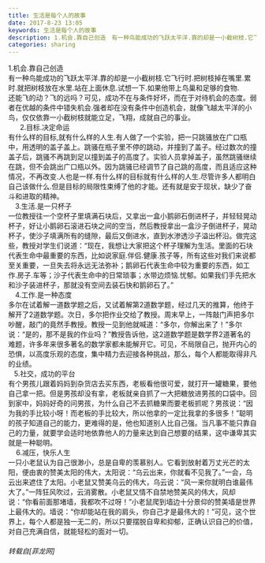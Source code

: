 ```yaml
---
title: 生活是每个人的故事
date: 2017-8-23 13:05
keywords: 生活是每个人的故事
description: 1.机会.靠自己创造　有一种鸟能成功的飞跃太平洋.靠的却是一小截树枝.它飞行时.把树枝掉在嘴里.累时.就把树枝放在水里.站在上面休息.试想一下.如果他带上鸟巢和足够的食物.还能飞的动？飞的远吗？可见，成功不在与条件好坏，而在于对待机会的态度。弱者在优越的条件中错失机会.强者却在没有条件中创造机会，就像飞越太平洋的小鸟，仅仅依靠一小截树枝就能立足，飞翔，成就自己的事业。      2.目标.决定命运有什么样的目标,就有什么样的人生.有人做了一个实验，把一只跳骚放在广口瓶中，用透明的盖子盖上。跳骚在瓶子里不停的跳动，并撞到了盖子。经过数次的撞盖子后，跳骚不再跳到足以撞到盖子的高度了。实验人员拿掉盖子，虽然跳骚继续在跳，但不会跳出广口瓶以外。因为跳骚已经调节了自己跳的高度，而且适应这种情况，不再改变.人也是一样.有什么样的目标就有什么样的人生.尽管许多人都明白自己该做什么.但是目标的局限性束缚了他的才能。还有就是安于现状，缺少了奋斗和进取的精神。　3.生活.是一只杯子　一位教授往一个空杯子里填满石块后，又拿出一盒小鹅卵石倒进杯子，并轻轻晃动杯子，好让小鹅卵石滚进石块之间的空当，然后教授拿出一盒沙子倒进杯子，晃动杯子，使沙子填满所有的缝隙，最后又倒进水，直到水渗透沙子溢出杯沿。做完这些，教授对学生们说道：“现在，我想让大家把这个杯子理解为生活。里面的石块代表生命中最重要的东西，比如说家庭.伴侣.健康.孩子等，所有这些对我们来说都至关重要，一旦失去将永远无法弥补；鹅卵石代表生命中较为重要的东西，如工作.房子.车等；沙子代表生命中的日常琐事；水带边烦恼.忧郁。如果我们手先把水和沙子装进杯子，那就没有空间去装石快和鹅卵石了。”　4.工作.是一种态度多尔在试着解一道数学题之后，又试着解第2道数学题，经过几天的推算，他终于解开了2道数学题。次日，多尔把作业交给了教授。周末早上，一阵敲门声把多尔吵醒，敲门的竟然手教授。教授一见到他就喊道：“多尔，你解出来了！”多尔说：“是的，那不是我的作业吗？”教授告诉他，这2道数学题是数学界2道著名的难题，许多年来很多著名的数学家都未能解开它。可见，不局限自己，抛开内心的恐惧，以高度乐观的态度，集中精力去迎接各种挑战，那么，每个人都能取得非凡的业绩。   5.社交，成功的平台有个男孩儿跟着妈妈到杂货店去买东西，老板看他很可爱，就打开一罐糖果，要他自己拿一把。但是男孩却没有拿，老板就亲自抓了一大把糖放进男孩的口袋中。回到家中，妈妈好奇的问男孩，为什么自己不去抓糖果而要老板抓呢？男孩说：“因为我的手比较小呀！而老板的手比较大，所以他拿的一定比我拿的多很多！”聪明的孩子知道自己的能力，更难得的是，他也知道别人比自己强。当凡事不能只靠自己的力量，就要学会适时地依靠他人的力量来达到自己想要的结果，这中谦卑其实就是一种聪明。    6.减压，快乐人生一只小老鼠认为自己很渺小，总是自卑的羡慕别人。它看到放射着万丈光芒的太阳，便由衷的赞美太阳的伟大，太阳说：“乌云出来，你就看不见我了。”一会，乌云出来遮住了太阳。小老鼠又赞美乌云的伟大，乌云说：“风一来你就明白谁最伟大了。”一阵狂风吹过，云消雾散。小老鼠又情不自禁地赞美风的伟大，风却说：“你看前面那堵墙，我都吹不过呀！”小老鼠爬到墙边十分景仰的赞美墙是世界上最伟大的。墙说：“你却能站在我的肩头，你自己才是最伟大的！”可见，这个世界上，每个人都是独一无二的，所以只要摆脱自卑和抑郁，正确认识自己的价值，对自己充满自信，就能轻松的面对一切。
categories: sharing
---
```

<td class="t_f" id="postmessage_857515">

1.机会.靠自己创造　<br/>
有一种鸟能成功的飞跃太平洋.靠的却是一小截树枝.它飞行时.把树枝掉在嘴里.累时.就把树枝放在水里.站在上面休息.试想一下.如果他带上鸟巢和足够的食物.<br/>
还能飞的动？飞的远吗？可见，成功不在与条件好坏，而在于对待机会的态度。弱者在优越的条件中错失机会.强者却在没有条件中创造机会，就像飞越太平洋的小鸟，仅仅依靠一小截树枝就能立足，飞翔，成就自己的事业。<br/>
      2.目标.决定命运<br/>
有什么样的目标,就有什么样的人生.有人做了一个实验，把一只跳骚放在广口瓶中，用透明的盖子盖上。跳骚在瓶子里不停的跳动，并撞到了盖子。经过数次的撞盖子后，跳骚不再跳到足以撞到盖子的高度了。实验人员拿掉盖子，虽然跳骚继续在跳，但不会跳出广口瓶以外。因为跳骚已经调节了自己跳的高度，而且适应这种情况，不再改变.人也是一样.有什么样的目标就有什么样的人生.尽管许多人都明白自己该做什么.但是目标的局限性束缚了他的才能。还有就是安于现状，缺少了奋斗和进取的精神。<br/>
　3.生活.是一只杯子　<br/>
一位教授往一个空杯子里填满石块后，又拿出一盒小鹅卵石倒进杯子，并轻轻晃动杯子，好让小鹅卵石滚进石块之间的空当，然后教授拿出一盒沙子倒进杯子，晃动杯子，使沙子填满所有的缝隙，最后又倒进水，直到水渗透沙子溢出杯沿。做完这些，教授对学生们说道：“现在，我想让大家把这个杯子理解为生活。里面的石块代表生命中最重要的东西，比如说家庭.伴侣.健康.孩子等，所有这些对我们来说都至关重要，一旦失去将永远无法弥补；鹅卵石代表生命中较为重要的东西，如工作.房子.车等；沙子代表生命中的日常琐事；水带边烦恼.忧郁。如果我们手先把水和沙子装进杯子，那就没有空间去装石快和鹅卵石了。”<br/>
　4.工作.是一种态度<br/>
多尔在试着解一道数学题之后，又试着解第2道数学题，经过几天的推算，他终于解开了2道数学题。次日，多尔把作业交给了教授。周末早上，一阵敲门声把多尔吵醒，敲门的竟然手教授。教授一见到他就喊道：“多尔，你解出来了！”多尔说：“是的，那不是我的作业吗？”教授告诉他，这2道数学题是数学界2道著名的难题，许多年来很多著名的数学家都未能解开它。可见，不局限自己，抛开内心的恐惧，以高度乐观的态度，集中精力去迎接各种挑战，那么，每个人都能取得非凡的业绩。<br/>
   5.社交，成功的平台<br/>
有个男孩儿跟着妈妈到杂货店去买东西，老板看他很可爱，就打开一罐糖果，要他自己拿一把。但是男孩却没有拿，老板就亲自抓了一大把糖放进男孩的口袋中。回到家中，妈妈好奇的问男孩，为什么自己不去抓糖果而要老板抓呢？男孩说：“因为我的手比较小呀！而老板的手比较大，所以他拿的一定比我拿的多很多！”聪明的孩子知道自己的能力，更难得的是，他也知道别人比自己强。当凡事不能只靠自己的力量，就要学会适时地依靠他人的力量来达到自己想要的结果，这中谦卑其实就是一种聪明。<br/>
    6.减压，快乐人生<br/>
一只小老鼠认为自己很渺小，总是自卑的羡慕别人。它看到放射着万丈光芒的太阳，便由衷的赞美太阳的伟大，太阳说：“乌云出来，你就看不见我了。”一会，乌云出来遮住了太阳。小老鼠又赞美乌云的伟大，乌云说：“风一来你就明白谁最伟大了。”一阵狂风吹过，云消雾散。小老鼠又情不自禁地赞美风的伟大，风却说：“你看前面那堵墙，我都吹不过呀！”小老鼠爬到墙边十分景仰的赞美墙是世界上最伟大的。墙说：“你却能站在我的肩头，你自己才是最伟大的！”可见，这个世界上，每个人都是独一无二的，所以只要摆脱自卑和抑郁，正确认识自己的价值，对自己充满自信，就能轻松的面对一切。</td>
###### 转载自[菲龙网]